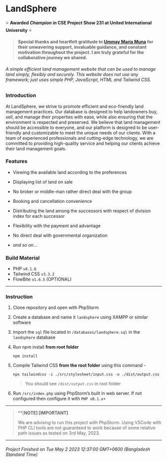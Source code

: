 # LandSphere

:star: **Awarded *Champion* in CSE Project Show 231 at United International University** :star:

> **Special thanks and heartfelt gratitude to [Ummay Maria Muna](https://github.com/mariamuna04/) for their unwavering support, invaluable guidance, and constant motivation throughout the project. I am truly grateful for the collaborative journey we shared.**

###### A simple efficient land management website that can be used to manage land simply, flexibly and securely.  This website does not use any framework; just uses simple PHP, JavaScript, HTML and Tailwind CSS.


### Introduction

At LandSphere, we strive to promote efficient and eco-friendly land management
practices. Our database is designed to help landowners buy, sell, and manage their properties with ease,
while also ensuring that the environment is respected and preserved. We believe that land management should
be accessible to everyone, and our platform is designed to be user-friendly and customizable to meet the
unique needs of our clients. With a team of experienced professionals and cutting-edge technology, we are
committed to providing high-quality service and helping our clients achieve their land management goals.


### Features

- Viewing the available land according to the preferences

- Displaying list of land on sale

- No broker or middle-man rather direct deal with the group

- Booking and cancellation convenience

- Distributing the land among the successors with respect of division index for each successor

- Flexibility with the payment and advantage

- No direct deal with governmental organization
- *and so on*...


### Build Material

- PHP `v8.1.6`
- Tailwind CSS `v3.3.2`
- FlowBite `v1.6.5` (OPTIONAL)

---

### Instruction 
1. Clone repository and open with PhpStorm

2. Create a database and name it `landsphere` using XAMPP or similar software

3. Import the `sql` file located in `/databases/landsphere.sql` in the `landsphere` database

4. Run npm install **from root folder**
    ``` shell
    npm install
    ```

5. Compile Tailwind CSS **from the root folder**  using this command - 
    ``` shell
    npx tailwindcss -i ./src/stylesheet/input.css -o ./dist/output.css
    ```

    > You should see `/dist/output.css` in root folder

6. Run `/src/index.php` using PhpStorm’s built in web server. If not configured then configure it with `PHP v8.1.x+`

---
> **[**NOTE] [IMPORTANT]**
>
> We are advising to run this project with PhpStorm. Using VSCode with PHP CLI tools are not guaranteed to work because of some relative path issues as tested on 3rd May, 2023.

---


######  Project Finished on Tue May 2 2023 12:37:00 GMT+0600 (Bangladesh Standard Time)
